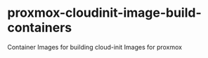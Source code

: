 # proxmox-cloudinit-image-build-containers
Container Images for building cloud-init Images for proxmox
